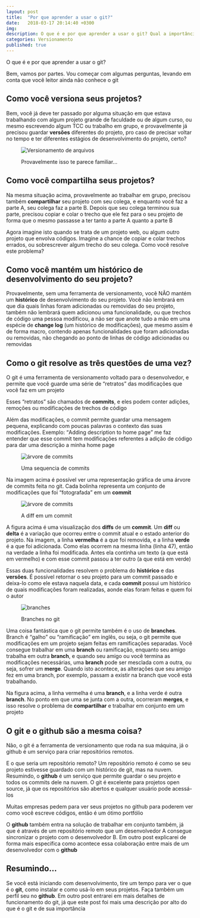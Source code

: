 ```yaml
---
layout: post
title:  "Por que aprender a usar o git?"
date:   2018-03-17 20:14:40 +0300
img:
description: O que é e por que aprender a usar o git? Qual a importância de usar um bom sistema de versionamento? Este post irá responder suas dúvidas
categories: Versionamento
published: true
---
```


<p>O que é e por que aprender a usar o git?</p>

<p>Bem, vamos por partes. Vou começar com algumas perguntas, levando em conta que você leitor ainda não conhece o git</p>

<h2>Como você versiona seus projetos?</h2>

<p>Bem, você já deve ter passado por alguma situação em que estava trabalhando com algum projeto grande de faculdade ou de algum curso, ou mesmo escrevendo algum TCC ou trabalho em grupo, e provavelmente já precisou guardar <strong>versões</strong> diferentes do projeto, pro caso de precisar voltar no tempo e ter diferentes estágios de desenvolvimento do projeto, certo?</p>

<figure>
  <p>
    <img src="{{ "/assets/img/versionamento-tosco.png" | prepend: site.baseurl }}" alt="Versionamento de arquivos" class="center-img">
  </p>
  <figcaption>
    Provavelmente isso te parece familiar...
  </figcaption>
</figure>

<h2>Como você compartilha seus projetos?</h2>

<p>Na mesma situação acima, provavelmente ao trabalhar em grupo, precisou também <strong>compartilhar</strong> seu projeto com seu colega, e enquanto você faz a parte A, seu colega faz a parte B. Depois que seu colega terminou sua parte, precisou copiar e colar o trecho que ele fez para o seu projeto de forma que o mesmo passasse a ter tanto a parte A quanto a parte B</p>

<p>Agora imagine isto quando se trata de um projeto web, ou algum outro projeto que envolva códigos. Imagine a chance de copiar e colar trechos errados, ou sobrescrever algum trecho do seu colega. Como você resolve este problema?</p>

<h2>Como você mantém um histórico de desenvolvimento do seu projeto?</h2>

<p>Provavelmente, sem uma ferramenta de versionamento, você NÃO mantém um <strong>histórico</strong> de desenvolvimento do seu projeto. Você não lembrará em que dia quais linhas foram adicionadas ou removidas do seu projeto, também não lembrará quem adicionou uma funcionalidade, ou que trechos de código uma pessoa modificou, a não ser que anote tudo a mão em uma espécie de <strong>change log</strong> (um histórico de modificações), que mesmo assim é de forma macro, contendo apenas funcionalidades que foram adicionadas ou removidas, não chegando ao ponto de linhas de código adicionadas ou removidas</p>

<h2>Como o git resolve as três questões de uma vez?</h2>

<p>O git é uma ferramenta de versionamento voltado para o desenvolvedor, e permite que você guarde uma série de <q>retratos</q> das modificações que você faz em um projeto</p>

<p>Esses <q>retratos</q> são chamados de <strong>commits</strong>, e eles podem conter adições, remoções ou modificações de trechos de código</p>

<p>Além das modificações, o commit permite guardar uma mensagem pequena, explicando com poucas palavras o contexto das suas modificações. Exemplo: <q>Adding description to home page</q> me faz entender que esse commit tem modificações referentes a adição de código para dar uma descrição a minha home page</p>

<figure>
  <p>
    <img src="{{ "/assets/img/commit-tree.png" | prepend: site.baseurl }}" alt="árvore de commits" class="center-img">
  </p>
  <figcaption>
    Uma sequencia de commits
  </figcaption>
</figure>

<p>Na imagem acima é possível ver uma representação gráfica de uma árvore de commits feita no git. Cada bolinha representa um conjunto de modificações que foi <q>fotografada</q> em um <strong>commit</strong></p>

<figure>
  <p>
    <img src="{{ "/assets/img/diff.png" | prepend: site.baseurl }}" alt="árvore de commits" class="center-img">
  </p>
  <figcaption>
    A diff em um commit
  </figcaption>
</figure>

<p>A figura acima é uma visualização dos <strong>diffs</strong> de um <strong>commit</strong>. Um <strong>diff</strong> ou <strong>delta</strong> é a variação que ocorreu entre o commit atual e o estado anterior do projeto. Na imagem, a linha <strong>vermelha</strong> é a que foi removida, e a linha <strong>verde</strong> é a que foi adicionada. Como elas ocorrem na mesma linha (linha 47), então na verdade a linha foi modificada. Antes ela continha um texto (a que está em vermelho) e com esse commit passou a ter outro (a que está em verde)</p>

<p>Essas duas funcionalidades resolvem o problema do <strong>histórico</strong> e das <strong>versões</strong>. É possível retornar o seu projeto para um commit passado e deixa-lo como ele estava naquela data, e cada <strong>commit</strong> possui um histórico de quais modificações foram realizadas, aonde elas foram feitas e quem foi o autor</p>

<figure>
  <p>
    <img src="{{ "/assets/img/branches.png" | prepend: site.baseurl }}" alt="branches" class="center-img">
  </p>
  <figcaption>
    Branches no git
  </figcaption>
</figure>

<p>Uma coisa fantástica que o git permite também é o uso de <strong>branches</strong>. Branch é <q>galho</q> ou <q>ramificação</q> em inglês, ou seja, o git permite que modificações em um projeto sejam feitas em ramificações separadas. Você consegue trabalhar em uma <strong>branch</strong> ou ramificação, enquanto seu amigo trabalha em outra <strong>branch</strong>, e quando seu amigo ou você termina as modificações necessárias, uma <strong>branch</strong> pode ser mesclada com a outra, ou seja, sofrer um <strong>merge</strong>. Quando isto acontece, as alterações que seu amigo fez em uma branch, por exemplo, passam a existir na branch que você está trabalhando.</p>

<p>Na figura acima, a linha vermelha é uma <strong>branch</strong>, e a linha verde é outra <strong>branch</strong>. No ponto em que uma se junta com a outra, ocorreram <strong>merges</strong>, e isso resolve o problema de <strong>compartilhar</strong> e trabalhar em conjunto em um projeto</p>

<h2>O git e o github são a mesma coisa?</h2>

<p>Não, o git é a ferramenta de versionamento que roda na sua máquina, já o github é um serviço para criar repositórios remotos.</p>

<p>E o que seria um repositório remoto? Um repositório remoto é como se seu projeto estivesse guardado com um histórico de git, mas na nuvem. Resumindo, o <strong>github</strong> é um serviço que permite guardar o seu projeto e todos os commits dele na nuvem. O git é excelente para projetos open source, já que os repositórios são abertos e qualquer usuário pode acessá-los</p>

<p>Muitas empresas pedem para ver seus projetos no github para poderem ver como você escreve códigos, então é um ótimo portfólio</p>

<p>O <strong>github</strong> também entra na solução de trabalhar em conjunto também, já que é através de um repositório remoto que um desenvolvedor A consegue sincronizar o projeto com o desenvolvedor B. Em outro post explicarei de forma mais específica como acontece essa colaboração entre mais de um desenvolvedor com o <strong>github</strong></p>

<h2>Resumindo...</h2>

<p>Se você está iniciando com desenvolvimento, tire um tempo para ver o que é o <strong>git</strong>, como instalar e como usá-lo em seus projetos. Faça também um perfil seu no <strong>github</strong>. Em outro post entrarei em mais detalhes de funcionamento do git, já que este post foi mais uma descrição por alto do que é o git e de sua importância</p>
